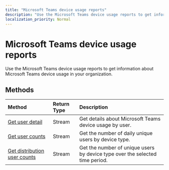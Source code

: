 ```yaml
---
title: "Microsoft Teams device usage reports"
description: "Use the Microsoft Teams device usage reports to get information about Microsoft Teams device usage in your organization."
localization_priority: Normal
---
```


# Microsoft Teams device usage reports

Use the Microsoft Teams device usage reports to get information about Microsoft Teams device usage in your organization.

## Methods

| Method                                   | Return Type | Description                              |
| :--------------------------------------- | :---------- | :--------------------------------------- |
| [Get user detail](../api/reportroot-getteamsdeviceusageuserdetail.md) | Stream      | Get details about Microsoft Teams device usage by user. |
| [Get user counts](../api/reportroot-getteamsdeviceusageusercounts.md) | Stream      | Get the number of daily unique users by device type. |
| [Get distribution user counts](../api/reportroot-getteamsdeviceusagedistributionusercounts.md) | Stream      | Get the number of unique users by device type over the selected time period. |

